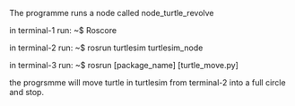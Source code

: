 

The programme runs a node called node_turtle_revolve

in terminal-1 run: ~$ Roscore

in terminal-2 run:
~$ rosrun turtlesim turtlesim_node

in terminal-3 run: ~$ rosrun [package_name] [turtle_move.py]

the progrsmme will move turtle in turtlesim from terminal-2 into a full circle and stop.
